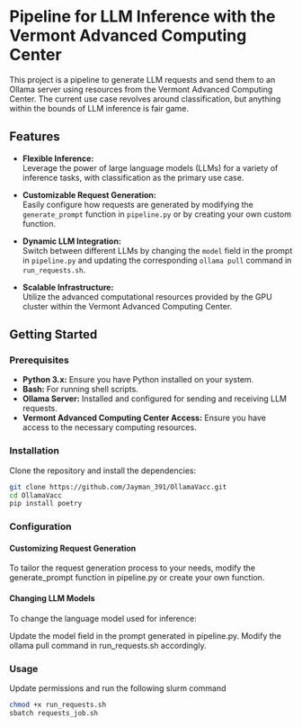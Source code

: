 # Pipeline for LLM Inference with the Vermont Advanced Computing Center

This project is a pipeline to generate LLM requests and send them to an Ollama server using resources from the Vermont Advanced Computing Center. The current use case revolves around classification, but anything within the bounds of LLM inference is fair game.

## Features

- **Flexible Inference:**  
  Leverage the power of large language models (LLMs) for a variety of inference tasks, with classification as the primary use case.
  
- **Customizable Request Generation:**  
  Easily configure how requests are generated by modifying the `generate_prompt` function in `pipeline.py` or by creating your own custom function.

- **Dynamic LLM Integration:**  
  Switch between different LLMs by changing the `model` field in the prompt in `pipeline.py` and updating the corresponding `ollama pull` command in `run_requests.sh`.

- **Scalable Infrastructure:**  
  Utilize the advanced computational resources provided by the GPU cluster within the Vermont Advanced Computing Center.

## Getting Started

### Prerequisites

- **Python 3.x:** Ensure you have Python installed on your system.
- **Bash:** For running shell scripts.
- **Ollama Server:** Installed and configured for sending and receiving LLM requests.
- **Vermont Advanced Computing Center Access:** Ensure you have access to the necessary computing resources.

### Installation

Clone the repository and install the dependencies:

```bash
git clone https://github.com/Jayman_391/OllamaVacc.git
cd OllamaVacc
pip install poetry
```

### Configuration

#### Customizing Request Generation
To tailor the request generation process to your needs, modify the generate_prompt function in pipeline.py or create your own function.

#### Changing LLM Models
To change the language model used for inference:

Update the model field in the prompt generated in pipeline.py.
Modify the ollama pull command in run_requests.sh accordingly.

### Usage

Update permissions and run the following slurm command
```bash
chmod +x run_requests.sh
sbatch requests_job.sh
```
